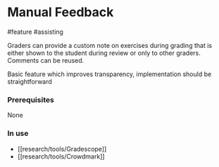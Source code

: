 # Manual Feedback
#feature #assisting 

Graders can provide a custom note on exercises during grading that is either shown to the student during review or only to other graders. Comments can be reused.

Basic feature which improves transparency, implementation should be straightforward

### Prerequisites
None

### In use 
- [[research/tools/Gradescope]]
- [[research/tools/Crowdmark]]


